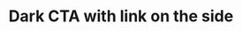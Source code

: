 ---
title: Dark CTA with link on the side
category: Marketing
paid: true
isActive: true
ltr: {"react":{"jsxCss":[],"jsxTail":[{"code":"export default () => {\n    return (\n        <section className=\"bg-gray-800 py-14\">\n            <div className=\"max-w-screen-xl mx-auto px-4  gap-x-12 justify-between md:flex md:px-8\">\n                <div className=\"max-w-xl\">\n                    <h3 className=\"text-white text-3xl font-semibold sm:text-4xl\">\n                        Build your SaaS solution with help from our experts\n                    </h3>\n                    <p className=\"mt-3 text-gray-300\">\n                        Duis aute irure dolor in reprehenderit in voluptate velit esse cillum dolore eu fugiat nulla pariatur.\n                    </p>\n                </div>\n                <div className=\"flex-none mt-4 md:mt-0\">\n                    <a href=\"javascript:void(0)\" className=\"inline-block py-2 px-4 text-gray-800 font-medium bg-white duration-150 hover:bg-gray-100 active:bg-gray-200 rounded-lg shadow-md hover:shadow-none\">\n                        Learn more\n                    </a>\n                </div>\n            </div>\n        </section>\n    )\n}","label":"App.jsx"}]},"vue":{"vueCss":[],"vueTail":[]},"preview":"function App() {\n  return /*#__PURE__*/React.createElement(\"section\", {\n    className: \"bg-gray-800 py-14\"\n  }, /*#__PURE__*/React.createElement(\"div\", {\n    className: \"max-w-screen-xl mx-auto px-4  gap-x-12 justify-between md:flex md:px-8\"\n  }, /*#__PURE__*/React.createElement(\"div\", {\n    className: \"max-w-xl\"\n  }, /*#__PURE__*/React.createElement(\"h3\", {\n    className: \"text-white text-3xl font-semibold sm:text-4xl\"\n  }, \"Build your SaaS solution with help from our experts\"), /*#__PURE__*/React.createElement(\"p\", {\n    className: \"mt-3 text-gray-300\"\n  }, \"Duis aute irure dolor in reprehenderit in voluptate velit esse cillum dolore eu fugiat nulla pariatur.\")), /*#__PURE__*/React.createElement(\"div\", {\n    className: \"flex-none mt-4 md:mt-0\"\n  }, /*#__PURE__*/React.createElement(\"a\", {\n    href: \"javascript:void(0)\",\n    className: \"inline-block py-2 px-4 text-gray-800 font-medium bg-white duration-150 hover:bg-gray-100 active:bg-gray-200 rounded-lg shadow-md hover:shadow-none\"\n  }, \"Learn more\"))));\n}"}
rtl: {"vue":{"vueTail":[],"vueCss":[]},"preview":"function App() {\n  return /*#__PURE__*/React.createElement(\"section\", {\n    className: \"bg-gray-800 py-14\"\n  }, /*#__PURE__*/React.createElement(\"div\", {\n    className: \"max-w-screen-xl mx-auto px-4  gap-x-12 justify-between md:flex md:px-8\"\n  }, /*#__PURE__*/React.createElement(\"div\", {\n    className: \"max-w-xl\"\n  }, /*#__PURE__*/React.createElement(\"h3\", {\n    className: \"text-white text-3xl font-semibold sm:text-4xl\"\n  }, \"\\u0642\\u0645 \\u0628\\u0628\\u0646\\u0627\\u0621 \\u0645\\u0646\\u062A\\u062C SaaS \\u0627\\u0644\\u062E\\u0627\\u0635 \\u0628\\u0643 \\u0628\\u0645\\u0633\\u0627\\u0639\\u062F\\u0629 \\u062E\\u0628\\u0631\\u0627\\u0626\\u0646\\u0627\"), /*#__PURE__*/React.createElement(\"p\", {\n    className: \"mt-3 text-gray-300\"\n  }, \"\\u0647\\u0646\\u0627\\u0643 \\u062D\\u0642\\u064A\\u0642\\u0629 \\u0645\\u062B\\u0628\\u062A\\u0629 \\u0645\\u0646\\u0630 \\u0632\\u0645\\u0646 \\u0637\\u0648\\u064A\\u0644 \\u0648\\u0647\\u064A \\u0623\\u0646 \\u0627\\u0644\\u0645\\u062D\\u062A\\u0648\\u0649 \\u0627\\u0644\\u0645\\u0642\\u0631\\u0648\\u0621 \\u0644\\u0635\\u0641\\u062D\\u0629 \\u0645\\u0627 \\u0633\\u064A\\u0644\\u0647\\u064A \\u0627\\u0644\\u0642\\u0627\\u0631\\u0626 \\u0639\\u0646 \\u0627\\u0644\\u062A\\u0631\\u0643\\u064A\\u0632 \\u0639\\u0644\\u0649 \\u0627\\u0644\\u0634\\u0643\\u0644 \\u0627\\u0644\\u062E\\u0627\\u0631\\u062C\\u064A \\u0644\\u0644\\u0646\\u0635 \\u0623\\u0648 \\u0634\\u0643\\u0644 \\u062A\\u0648\\u0636\\u0639 \\u0627\\u0644\\u0641\\u0642\\u0631\\u0627\\u062A \\u0641\\u064A \\u0627\\u0644\\u0635\\u0641\\u062D\\u0629 \\u0627\\u0644\\u062A\\u064A \\u064A\\u0642\\u0631\\u0623\\u0647\\u0627.\")), /*#__PURE__*/React.createElement(\"div\", {\n    className: \"flex-none mt-4 md:mt-0\"\n  }, /*#__PURE__*/React.createElement(\"a\", {\n    href: \"javascript:void(0)\",\n    className: \"inline-block py-2 px-4 text-gray-800 font-medium bg-white duration-150 hover:bg-gray-100 active:bg-gray-200 rounded-lg shadow-md hover:shadow-none\"\n  }, \"\\u0645\\u0639\\u0631\\u0641\\u0629 \\u0627\\u0644\\u0645\\u0632\\u064A\\u062F\"))));\n}","react":{"jsxCss":[],"jsxTail":[{"code":"export default () => {\n    return (\n        <section className=\"bg-gray-800 py-14\">\n            <div className=\"max-w-screen-xl mx-auto px-4  gap-x-12 justify-between md:flex md:px-8\">\n                <div className=\"max-w-xl\">\n                    <h3 className=\"text-white text-3xl font-semibold sm:text-4xl\">\n                        قم ببناء منتج SaaS الخاص بك بمساعدة خبرائنا\n                    </h3>\n                    <p className=\"mt-3 text-gray-300\">\n                        هناك حقيقة مثبتة منذ زمن طويل وهي أن المحتوى المقروء لصفحة ما سيلهي القارئ عن التركيز على الشكل الخارجي للنص أو شكل توضع الفقرات في الصفحة التي يقرأها.\n                    </p>\n                </div>\n                <div className=\"flex-none mt-4 md:mt-0\">\n                    <a href=\"javascript:void(0)\" className=\"inline-block py-2 px-4 text-gray-800 font-medium bg-white duration-150 hover:bg-gray-100 active:bg-gray-200 rounded-lg shadow-md hover:shadow-none\">\n                        معرفة المزيد\n                    </a>\n                </div>\n            </div>\n        </section>\n    )\n}","label":"App.jsx"}]}}
slug: /cta-sections
id: 3cbfc406-b60b-4b00-8f62-86d95ad05b9c
created_at: 1670158675996
---